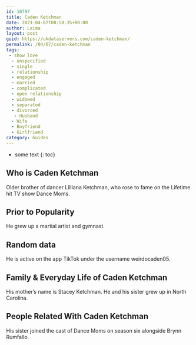 ```yaml
---
id: 10797
title: Caden Ketchman
date: 2021-04-07T08:50:35+00:00
author: Laima
layout: post
guid: https://ukdataservers.com/caden-ketchman/
permalink: /04/07/caden-ketchman
tags:
 - show love
  - unspecified
  - single
  - relationship
  - engaged
  - married
  - complicated
  - open relationship
  - widowed
  - separated
  - divorced
   - Husband
  - Wife
  - Boyfriend
  - Girlfriend
category: Guides
---
```


* some text
{: toc}


## Who is Caden Ketchman
                  
                  
                  
Older brother of dancer Lilliana Ketchman, who rose to fame on the Lifetime hit TV show Dance Moms. 
                  
              
            
              
            
                
                
                
## Prior to Popularity
                  
                  
                  
He grew up a martial artist and gymnast. 
                  
              
            
              
            
                
                
                
## Random data
                  
                  
                  
He is active on the app TikTok under the username weirdocaden05. 
                  
              
            
              
            
                
                
                
## Family & Everyday Life of Caden Ketchman
                  
                  
                  
His mother&#8217;s name is Stacey Ketchman. He and his sister grew up in North Carolina. 
                  
              
            
              
            
                
                
                
## People Related With Caden Ketchman
                  
                  
                  
His sister joined the cast of Dance Moms on season six alongside Brynn Rumfallo. 
                  
              
            
              
            
                
              
            
              
              
            
            
              
            
          
          
          